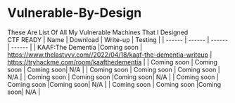 # Vulnerable-By-Design
These Are List Of All My Vulnerable Machines That I Designed  
CTF READY
| Name | Download | Write-up | Testing |
| ------ | ------ | ------ | ------ |
| KAAF:The Dementia |Coming soon | https://www.thelastvvv.com//2022/04/18/kaaf-the-dementia-writeup | https://tryhackme.com/room/kaafthedementia |
| Coming soon | Coming soon | Coming soon|  N/A |
| Coming soon | Coming soon | Coming soon | N/A |
| Coming soon | Coming soon |Coming soon| N/A |
| Coming soon | Coming soon |Coming soon| N/A |
| Coming soon | Coming soon |Coming soon| N/A |
